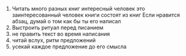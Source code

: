 1. Читать много разных книг
	интересный человек это заинтересованный человек
	книги состоят из книг
	Если нравится абзац, думай о том как бы ты его написал
2. Выстроить ритуал перед писанием
3. не править текст во время написания
4. читай вслух, ритм предложений
5. усекай каждое предложение до его смысла

